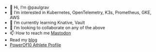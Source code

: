 - 👋 Hi, I’m @paulgrav
- 👀 I’m interested in Kubernetes, OpenTelemetry, K3s, Prometheus, GKE, AWS
- 🌱 I’m currently learning Knative, Vault
- 💞️ I’m looking to collaborate on any of the above
- 📫 How to reach me [Mastodon](https://mastodon.social/@paulgrav)
- Read my [blog](https://grav.social/)
- [PowerOf10 Athlete Profile](https://thepowerof10.info/athletes/profile.aspx?athleteid=1083611)

<!---
paulgrav/paulgrav is a ✨ special ✨ repository because its `README.md` (this file) appears on your GitHub profile.
You can click the Preview link to take a look at your changes.
--->
